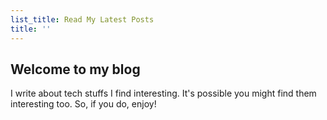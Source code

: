 ```yaml
---
list_title: Read My Latest Posts
title: ''
---
```


## Welcome to my blog

I write about tech stuffs I find interesting. It's possible you might find them interesting too. So, if you do, enjoy!